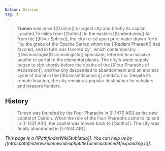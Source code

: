 ```yaml
---
Nation: Osirion
tag: ❓
---
```


> **Tumen** was once [[Osirion]]'s largest city and briefly its capital. Located 75 miles from [[Sothis]] in the eastern [[Underdunes]] far from the [[River Sphinx]], the city relied upon pure water drawn forth "by the grace of the Opaline Satrap whom the [[Radiant Pharaoh]] had favored, and in turn was favored by", which contemporary [[Osirionologist|Osirionologists]] speculate, referred to a massive aquifer or portal to the elemental planes. The city's water supply began to ebb shortly before the deaths of the [[Four Pharaohs of Ascension]], and the city descended to abandonment and an endless cycle of burial in the [[Khamsin|khamsin]] sandstorms.
> Despite its remote location, the city remains a popular destination for scholars and treasure hunters.


## History

> Tumen was founded by the Four Pharaohs in [[-1476 AR]] as the new capital of Osirion. When the rule of the Four Pharaohs came to its end in [[-1431 AR]], the capital was moved back to [[Sothis]]. The city was finally abandoned in [[-1334 AR]].



*This page is a [[PathfinderWikiStub|stub]]. You can help us by [[httpspathfinderwikicomwindexphptitleTumenactionedit|expanding it]].*









